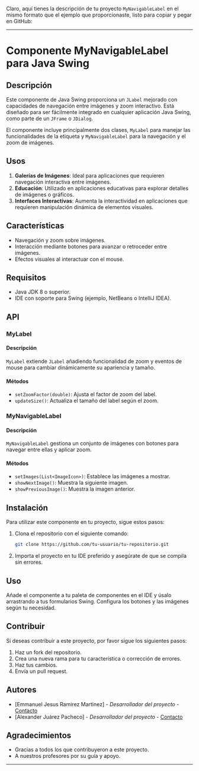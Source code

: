 Claro, aquí tienes la descripción de tu proyecto `MyNavigableLabel` en el mismo formato que el ejemplo que proporcionaste, listo para copiar y pegar en GitHub:

---

# Componente MyNavigableLabel para Java Swing

## Descripción
Este componente de Java Swing proporciona un `JLabel` mejorado con capacidades de navegación entre imágenes y zoom interactivo. Está diseñado para ser fácilmente integrado en cualquier aplicación Java Swing, como parte de un `JFrame` o `JDialog`.

El componente incluye principalmente dos clases, `MyLabel` para manejar las funcionalidades de la etiqueta y `MyNavigableLabel` para la navegación y el zoom de imágenes.

## Usos
1. **Galerías de Imágenes**: Ideal para aplicaciones que requieren navegación interactiva entre imágenes.
2. **Educación**: Utilizado en aplicaciones educativas para explorar detalles de imágenes o gráficos.
3. **Interfaces Interactivas**: Aumenta la interactividad en aplicaciones que requieren manipulación dinámica de elementos visuales.

## Características
- Navegación y zoom sobre imágenes.
- Interacción mediante botones para avanzar o retroceder entre imágenes.
- Efectos visuales al interactuar con el mouse.

## Requisitos
- Java JDK 8 o superior.
- IDE con soporte para Swing (ejemplo, NetBeans o IntelliJ IDEA).

## API
### MyLabel
#### Descripción
`MyLabel` extiende `JLabel` añadiendo funcionalidad de zoom y eventos de mouse para cambiar dinámicamente su apariencia y tamaño.
#### Métodos
- `setZoomFactor(double)`: Ajusta el factor de zoom del label.
- `updateSize()`: Actualiza el tamaño del label según el zoom.

### MyNavigableLabel
#### Descripción
`MyNavigableLabel` gestiona un conjunto de imágenes con botones para navegar entre ellas y aplicar zoom.
#### Métodos
- `setImages(List<ImageIcon>)`: Establece las imágenes a mostrar.
- `showNextImage()`: Muestra la siguiente imagen.
- `showPreviousImage()`: Muestra la imagen anterior.

## Instalación
Para utilizar este componente en tu proyecto, sigue estos pasos:
1. Clona el repositorio con el siguiente comando:
   ```bash
   git clone https://github.com/tu-usuario/tu-repositorio.git
   ```
2. Importa el proyecto en tu IDE preferido y asegúrate de que se compila sin errores.

## Uso
Añade el componente a tu paleta de componentes en el IDE y úsalo arrastrando a tus formularios Swing. Configura los botones y las imágenes según tu necesidad.

## Contribuir
Si deseas contribuir a este proyecto, por favor sigue los siguientes pasos:
1. Haz un fork del repositorio.
2. Crea una nueva rama para tu característica o corrección de errores.
3. Haz tus cambios.
4. Envía un pull request.

## Autores
- [Emmanuel Jesus Ramirez Martinez] - *Desarrollador del proyecto* - [Contacto]((https://github.com/Emmanuel548))
- [Alexander Juárez Pacheco] - *Desarrollador del proyecto* - [Contacto]((https://github.com/jsbdvsdbvhsdvjh))

## Agradecimientos
- Gracias a todos los que contribuyeron a este proyecto.
- A nuestros profesores por su guía y apoyo.

---
